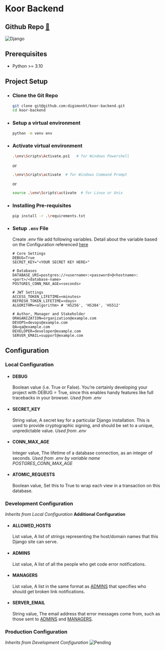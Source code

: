 # Koor Backend
## Github Repo [🔗](https://github.com/digimonkt/koor-backend/)

![Django](https://img.shields.io/badge/Django-0C4B33?style=for-the-badge&logo=django&logoColor=white)

## Prerequisites
 - Python >= 3.10

## Project Setup
 - ### Clone the Git Repo 
     ```bash
     git clone git@github.com:digimonkt/koor-backend.git
     cd koor-backend
     ```

 - ### Setup a virtual environment
     ```bash
     python -m venv env
     ```
 - ### Activate virtual environment
     ```bash
     .\env\Scripts\Activate.ps1   # for Windows Powershell
     ```
    or
     ```bash
     .\env\Scripts\activate  # for Windows Command Prompt
     ```
    or
     ```bash
     source .\env\Scripts\activate  # for Linux or Unix
     ```

 - ### Installing Pre-requisites
     ```bash
     pip install -r .\requirements.txt
     ```

 - ### Setup `.env` File
    Create .env file add following variables. Detail about the variable based on the Configuration referenced [here](#configuration)
     ```
    # Core Settings
    DEBUG=True
    SECRET_KEY="<YOUR SECRET KEY HERE>"

    # Databases
    DATABASE_URI=postgres://<username>:<password>@<hostname>:<port>/<database-name>
    POSTGRES_CONN_MAX_AGE=<seconds>

    # JWT Settings
    ACCESS_TOKEN_LIFETIME=<minutes>
    REFRESH_TOKEN_LIFETIME=<days>
    ALGORITHM=<algorithm> # 'HS256', 'HS384', 'HS512'

    # Author, Manager and Stakeholder
    ORAGANIZATION=organization@example.com
    DEVOPS=devops@example.com
    QA=qa@example.com
    DEVELOPER=developer@example.com
    SERVER_EMAIL=support@example.com
     ```
## Configuration
### Local Configuration
- #### DEBUG
    Boolean value (i.e. True or False). You’re certainly developing your project with DEBUG = True, since this enables handy features like full tracebacks in your browser. _Used from .env_

- #### SECRET_KEY
    String value, A secret key for a particular Django installation. This is used to provide cryptographic signing, and should be set to a unique, unpredictable value. _Used from .env_

- #### CONN_MAX_AGE
    Integer value, The lifetime of a database connection, as an integer of seconds. _Used from .env by variable name POSTGRES_CONN_MAX_AGE_

- #### ATOMIC_REQUESTS
    Boolean value, Set this to True to wrap each view in a transaction on this database.

 ### Development Configuration
_Inherits from Local Configuration_
**Additional Configuration**
- #### ALLOWED_HOSTS
    List value, A list of strings representing the host/domain names that this Django site can serve.

- #### ADMINS
    List value, A list of all the people who get code error notifications.

- #### MANAGERS
    List value, A list in the same format as [ADMINS](#admins) that specifies who should get broken link notifications.

- #### SERVER_EMAIL
    String value, The email address that error messages come from, such as those sent to [ADMINS](#admins) and [MANAGERS](#managers).
 
 ### Production Configuration
_Inherits from Development Configuration_
![Pending](https://img.shields.io/badge/Pending-yellow)